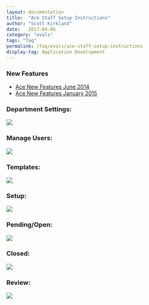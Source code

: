 ```yaml
---
layout: documentation
title:  "Ace Staff Setup Instructions"
author: "Scott Kirkland"
date:   2017-04-06
category: "evals"
tags: "faq"
permalink: /faq/evals/ace-staff-setup-instructions
display-tag: Application Development
---
```


### New Features

- [Ace New Features June 2014](http://computing.caes.ucdavis.edu/faq/evals/ace-new-features-june-2014)
- [Ace New Features January 2015](http://computing.caes.ucdavis.edu/faq/evals/ace-new-features-january-2015)

### Department Settings:

[![](https://i.embed.ly/1/image?url=http%3A%2F%2Fucdavis.github.io%2FACE%2Fimages%2Ffaq%2FAceDeptButton2.png&key=afea23f29e5a4f63bd166897e3dc72df)](http://computing.caes.ucdavis.edu/faq/evals/ace-department-settings)

### Manage Users:

[![](https://i.embed.ly/1/image?url=http%3A%2F%2Fucdavis.github.io%2FACE%2Fimages%2Ffaq%2FAceManageUsersButton.png&key=afea23f29e5a4f63bd166897e3dc72df)](http://computing.caes.ucdavis.edu/faq/evals/ace-manage-users)

### Templates:

[![](https://i.embed.ly/1/image?url=http%3A%2F%2Fucdavis.github.io%2FACE%2Fimages%2Ffaq%2FAceTemplateButton.png&key=afea23f29e5a4f63bd166897e3dc72df)](http://computing.caes.ucdavis.edu/faq/evals/ace-templates)

### Setup:

[![](https://i.embed.ly/1/image?url=http%3A%2F%2Fucdavis.github.io%2FACE%2Fimages%2Ffaq%2FAceSetupButton.png&key=afea23f29e5a4f63bd166897e3dc72df)](http://computing.caes.ucdavis.edu/faq/evals/ace-setup-evals)

### Pending/Open:

[![](https://i.embed.ly/1/image?url=http%3A%2F%2Fucdavis.github.io%2FACE%2Fimages%2Ffaq%2FAcePendingOpenButton.png&key=afea23f29e5a4f63bd166897e3dc72df)](http://computing.caes.ucdavis.edu/faq/evals/ace-pending-open)

### Closed:

[![](https://i.embed.ly/1/image?url=http%3A%2F%2Fucdavis.github.io%2FACE%2Fimages%2Ffaq%2FAceClosedButton.png&key=afea23f29e5a4f63bd166897e3dc72df)](http://computing.caes.ucdavis.edu/faq/evals/ace-closed)

### Review:

[![](https://i.embed.ly/1/image?url=http%3A%2F%2Fucdavis.github.io%2FACE%2Fimages%2Ffaq%2FAceReviewButton.png&key=afea23f29e5a4f63bd166897e3dc72df)](http://computing.caes.ucdavis.edu/faq/evals/ace-review)
